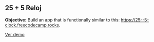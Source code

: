 ## 25 + 5 Reloj

**Objective:** Build an app that is functionally similar to this: https://25--5-clock.freecodecamp.rocks.

[Ver demo](https://frameworks-proyecto5.surge.sh/)
